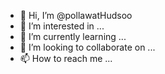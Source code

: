 - 👋 Hi, I’m @pollawatHudsoo
- 👀 I’m interested in ...
- 🌱 I’m currently learning ...
- 💞️ I’m looking to collaborate on ...
- 📫 How to reach me ...

<!---
pollawatHudsoo/pollawatHudsoo is a ✨ special ✨ repository because its `README.md` (this file) appears on your GitHub profile.
You can click the Preview link to take a look at your changes.
--->

